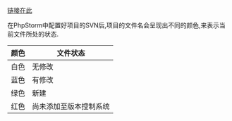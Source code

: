 [链接在此](http://blog.ilibing.com/posts/14)

在PhpStorm中配置好项目的SVN后,项目的文件名会呈现出不同的颜色,来表示当前文件所处的状态.

颜色|文件状态
----|--------
白色|无修改
蓝色|有修改
绿色|新建
红色|尚未添加至版本控制系统

